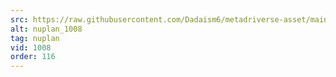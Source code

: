 ```yaml
---
src: https://raw.githubusercontent.com/Dadaism6/metadriverse-asset/main/script-nuplan-output-newcompressed/nuplan_1008.mp4
alt: nuplan_1008
tag: nuplan
vid: 1008
order: 116
---
```

